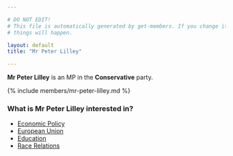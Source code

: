 ```yaml
---

# DO NOT EDIT!
# This file is automatically generated by get-members. If you change it, bad
# things will happen.

layout: default
title: "Mr Peter Lilley"

---
```


**Mr Peter Lilley** is an MP in the **Conservative** party.

{% include members/mr-peter-lilley.md %}

### What is Mr Peter Lilley interested in?


* [Economic Policy](/interests/economic-policy.html)
* [European Union](/interests/european-union.html)
* [Education](/interests/education.html)
* [Race Relations](/interests/race-relations.html)
